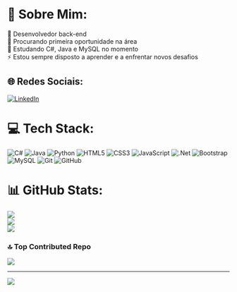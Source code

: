 # 💫 Sobre Mim:
🔭 Desenvolvedor back-end<br>👯 Procurando primeira oportunidade na área<br>🌱 Estudando C#, Java e MySQL no momento<br>⚡ Estou sempre disposto a aprender e a enfrentar novos desafios


## 🌐 Redes Sociais:
[![LinkedIn](https://img.shields.io/badge/LinkedIn-%230077B5.svg?logo=linkedin&logoColor=white)](https://linkedin.com/in/g-oliverdev) 

# 💻 Tech Stack:
![C#](https://img.shields.io/badge/c%23-%23239120.svg?style=for-the-badge&logo=csharp&logoColor=white) ![Java](https://img.shields.io/badge/java-%23ED8B00.svg?style=for-the-badge&logo=openjdk&logoColor=white) ![Python](https://img.shields.io/badge/python-3670A0?style=for-the-badge&logo=python&logoColor=ffdd54) ![HTML5](https://img.shields.io/badge/html5-%23E34F26.svg?style=for-the-badge&logo=html5&logoColor=white) ![CSS3](https://img.shields.io/badge/css3-%231572B6.svg?style=for-the-badge&logo=css3&logoColor=white) ![JavaScript](https://img.shields.io/badge/javascript-%23323330.svg?style=for-the-badge&logo=javascript&logoColor=%23F7DF1E) ![.Net](https://img.shields.io/badge/.NET-5C2D91?style=for-the-badge&logo=.net&logoColor=white) ![Bootstrap](https://img.shields.io/badge/bootstrap-%238511FA.svg?style=for-the-badge&logo=bootstrap&logoColor=white) ![MySQL](https://img.shields.io/badge/mysql-4479A1.svg?style=for-the-badge&logo=mysql&logoColor=white) ![Git](https://img.shields.io/badge/git-%23F05033.svg?style=for-the-badge&logo=git&logoColor=white) ![GitHub](https://img.shields.io/badge/github-%23121011.svg?style=for-the-badge&logo=github&logoColor=white)
# 📊 GitHub Stats:
![](https://github-readme-stats.vercel.app/api?username=G-OliverDev&theme=github_dark&hide_border=false&include_all_commits=false&count_private=false)<br/>
![](https://nirzak-streak-stats.vercel.app/?user=G-OliverDev&theme=github_dark&hide_border=false)<br/>
![](https://github-readme-stats.vercel.app/api/top-langs/?username=G-OliverDev&theme=github_dark&hide_border=false&include_all_commits=false&count_private=false&layout=compact)

### 🔝 Top Contributed Repo
![](https://github-contributor-stats.vercel.app/api?username=G-OliverDev&limit=5&theme=dark&combine_all_yearly_contributions=true)

---
[![](https://visitcount.itsvg.in/api?id=G-OliverDev&icon=0&color=0)](https://visitcount.itsvg.in)

<!-- Proudly created with GPRM ( https://gprm.itsvg.in ) -->
